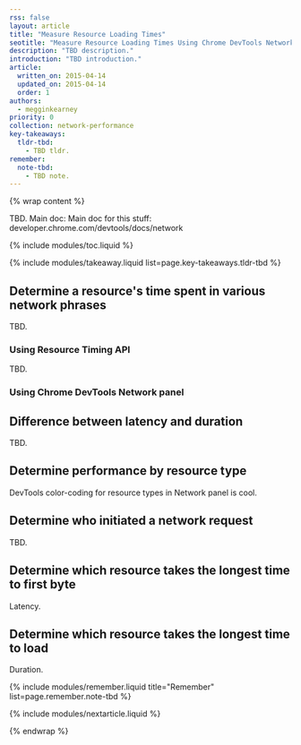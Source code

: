 ```yaml
---
rss: false
layout: article
title: "Measure Resource Loading Times"
seotitle: "Measure Resource Loading Times Using Chrome DevTools Network Panel"
description: "TBD description."
introduction: "TBD introduction."
article:
  written_on: 2015-04-14
  updated_on: 2015-04-14
  order: 1
authors:
  - megginkearney
priority: 0
collection: network-performance
key-takeaways:
  tldr-tbd:
    - TBD tldr.
remember:
  note-tbd:
    - TBD note.
---
```

{% wrap content %}

TBD. Main doc: Main doc for this stuff: developer.chrome.com/devtools/docs/network

{% include modules/toc.liquid %}

{% include modules/takeaway.liquid list=page.key-takeaways.tldr-tbd %}

## Determine a resource's time spent in various network phrases

TBD.

### Using Resource Timing API

TBD.

### Using Chrome DevTools Network panel

## Difference between latency and duration

TBD.

## Determine performance by resource type 

DevTools color-coding for resource types in Network panel is cool.

## Determine who initiated a network request

TBD.

## Determine which resource takes the longest time to first byte

Latency.

## Determine which resource takes the longest time to load

Duration.

{% include modules/remember.liquid title="Remember" list=page.remember.note-tbd %}

{% include modules/nextarticle.liquid %}

{% endwrap %}
